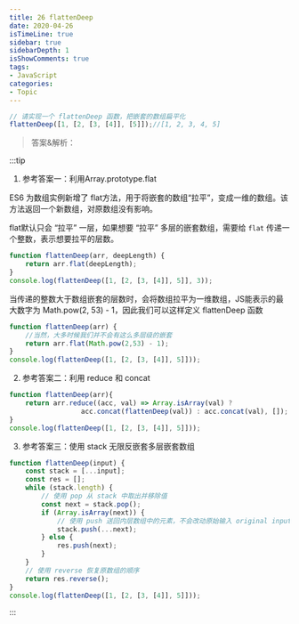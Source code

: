 ```yaml
---
title: 26 flattenDeep
date: 2020-04-26
isTimeLine: true
sidebar: true
sidebarDepth: 1
isShowComments: true
tags: 
- JavaScript 
categories:
- Topic
---
```


```js
// 请实现一个 flattenDeep 函数，把嵌套的数组扁平化
flattenDeep([1, [2, [3, [4]], [5]]);//[1, 2, 3, 4, 5]
```

> 答案&解析：

:::tip
1. 参考答案一：利用Array.prototype.flat

ES6 为数组实例新增了 flat方法，用于将嵌套的数组“拉平”，变成一维的数组。该方法返回一个新数组，对原数组没有影响。

flat默认只会 “拉平” 一层，如果想要 “拉平” 多层的嵌套数组，需要给 `flat` 传递一个整数，表示想要拉平的层数。

```js
function flattenDeep(arr, deepLength) {
    return arr.flat(deepLength);
}
console.log(flattenDeep([1, [2, [3, [4]], 5]], 3));
```

当传递的整数大于数组嵌套的层数时，会将数组拉平为一维数组，JS能表示的最大数字为 Math.pow(2, 53) - 1，因此我们可以这样定义 flattenDeep 函数

```js
function flattenDeep(arr) {
    //当然，大多时候我们并不会有这么多层级的嵌套
    return arr.flat(Math.pow(2,53) - 1); 
}
console.log(flattenDeep([1, [2, [3, [4]], 5]]));
```

2. 参考答案二：利用 reduce 和 concat

```js
function flattenDeep(arr){
    return arr.reduce((acc, val) => Array.isArray(val) ? 
                  acc.concat(flattenDeep(val)) : acc.concat(val), []);
}
console.log(flattenDeep([1, [2, [3, [4]], 5]]));
```

3. 参考答案三：使用 stack 无限反嵌套多层嵌套数组

```js
function flattenDeep(input) {
    const stack = [...input];
    const res = [];
    while (stack.length) {
        // 使用 pop 从 stack 中取出并移除值
        const next = stack.pop();
        if (Array.isArray(next)) {
            // 使用 push 送回内层数组中的元素，不会改动原始输入 original input
            stack.push(...next);
        } else {
            res.push(next);
        }
    }
    // 使用 reverse 恢复原数组的顺序
    return res.reverse();
}
console.log(flattenDeep([1, [2, [3, [4]], 5]]));
```
:::
